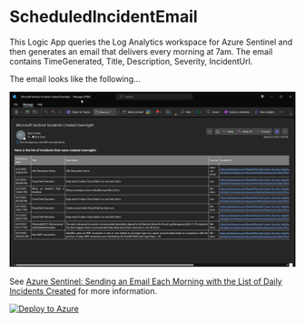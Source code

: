 # ScheduledIncidentEmail

This Logic App queries the Log Analytics workspace for Azure Sentinel and then generates an email that delivers every morning at 7am. The email contains TimeGenerated, Title, Description, Severity, IncidentUrl.

The email looks like the following...

<img src="EmailFromParameters.png" alt="Sample Email">

See <a href="https://secureinfra.blog/2020/08/04/azure-sentinel-sending-an-email-each-morning-with-the-list-of-daily-incidents-created/">Azure Sentinel: Sending an Email Each Morning with the List of Daily Incidents Created</a> for more information.

[![Deploy to Azure](https://aka.ms/deploytoazurebutton)](https://portal.azure.com/#create/Microsoft.Template/uri/https%3A%2F%2Fraw.githubusercontent.com%2Frod-trent%2FSentinelPlaybooks%2Fmaster%2FScheduledIncidentEmail%2Fazuredeploy.json)
